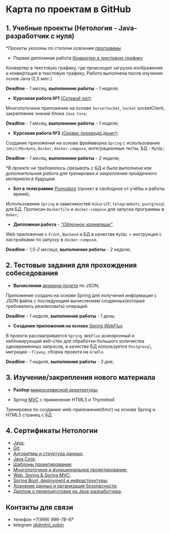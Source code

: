 # Карта по проектам в GitHub

## 1. Учебные проекты (Нетология - Java-разработчик с нуля)

**Проекты указаны по степени освоения [программы](https://netology.ru/programs/java-developer)*

- Первая дипломная работа [*Конвертер в текстовую графику*](https://github.com/neo7976/Java-diplom-1)

Конвертер в текстовую графику, где происходит загрузка изображения и конвертация в текстовую графику. Работа выполнена после изучения основ Java (2,5 мес.)

**Deadline** - *1 месяц*, **выполнение работы** - *1 неделя*; 


- **Курсовая работа №1** [(*Сетевой чат*)](https://github.com/neo7976/Java-6-Homeworks-Multithreading-6-Course);

Многопоточное приложение на основе `ServerSocket`, `Socket` socketClient, закрепление знаний блока `Java Core`;

**Deadline** - *1 месяц*, **выполнение работы** - *1 неделя*; 

- **Курсовая работа №2** [(*Сервис перевода денег*)](https://github.com/neo7976/Java-7-Homeworks-Spring-Money/tree/data-mysql);

Создание приложения на основе фреймворка `Spring` с использование `JUnit/Mockoto`, `Docker`, `docker-compose`, интеграционные тесты, БД  - `MySQL`;

**Deadline** - *1 месяц*, **выполнение работы** - *2 недели*;

**В проекте не требовалось связывать с БД и была выполнена как дополнительная работа для тренировки и закрепления пройденного материала в будущем.*


- **Бот в телеграмме** [*Pomodoro*](https://github.com/neo7976/Java-Pomodoro-Telegram-Bot11) (проект в свободное от учёбы и работы время); 

Использование `Spring` и зависимостей `HikariCP`, `telegrambots`, `postgresql` для БД. Прописан `Dockerfile` и `docker-compose` для запуска программы в `doker`;


- **Дипломная работа** - [*"Облачное хранилище"*](https://github.com/neo7976/Java-Diplom-Cloud).

Web приложение с `Front`, `Backend` и БД в качестве `MySQL` + инструкция с настройками по запуску в `docker-compose`.

**Deadline** - *1,5-2 месяца*, **выполнение работы** - *2 недели*;


## 2. Тестовые задания для прохождения собеседования

- **Вычисления** [*времени полета*](https://github.com/neo7976/Java-Interview-Ticket) по JSON;

Приложение создано на основе Spring для получения информации с JSON файла с последующим вычислением созданных(которые требовались реалмзовать) операций.

**Deadline** - *1 неделя*, **выполнение работы** - *1 день*;

- **Создание приложения на основе** [*Spring WebFlux*](https://github.com/neo7976/Java-WebFlux-Users).

В проекта рассматривается `Spring WebFlux` асинхронный и неблокирующий веб-стек для обработки большого количества одновременных запросов, в качестве БД изпользуется `Postgresql`, миграции - `Flyway`, сборка проекта на `Gradle`.

**Deadline** - *1 неделя*, **выполнение работы** - *3 дня*;


## 3. Изучение/закрепления нового материала
- **Разбор** [*микросервисной архитектуры*](https://github.com/neo7976/Java-Mirco-Demo);

- Spring [MVC](https://github.com/neo7976/Spring-MVC-IT-Proger-Test) с применение HTML5 и Thymeleaf.

Тренировка по созданию web-приложения(блог) на основе Spring и HTML5 страниц с БД.


## 4. Сертификаты Нетологии

- [Java](/img/1.%20certificate%20-%20Java.pdf);
- [Git](/img/2.%20certificate%20-%20Git.pdf);
- [Алгоритмы и структура данных](/img/3.%20certificate%20-%20Algo.pdf);
- [Java Core](/img/4.%20certificate%20-%20Java%20Core.pdf);
- [Шаблоны проектирования](/img/5.%20certificate-%20JPAT.pdf);
- [Многопоточное и функциональное проектирование](/img/6.%20certificate%20-%20JADV.pdf);
- [Web, Spring & Spring MVC](/img/7.%20certificate%20-%20JSPR.pdf);
- [Spring Boot, deployment и инфраструктуры](/img/8.%20certificate%20-%20JCLO.pdf);
- [Хранение данных и организация безопасности](/img/9.%20certificate%20-%20JDATA.pdf);
- [Диплом о переподготовке на Java-разработчика](/img/Diplom_Java.pdf).

## Контакты для связи

- телефон *+7(999) 996-78-97*
- telegram *[@dmitrii_sobin](https://t.me/dmitrii_sobin)*





